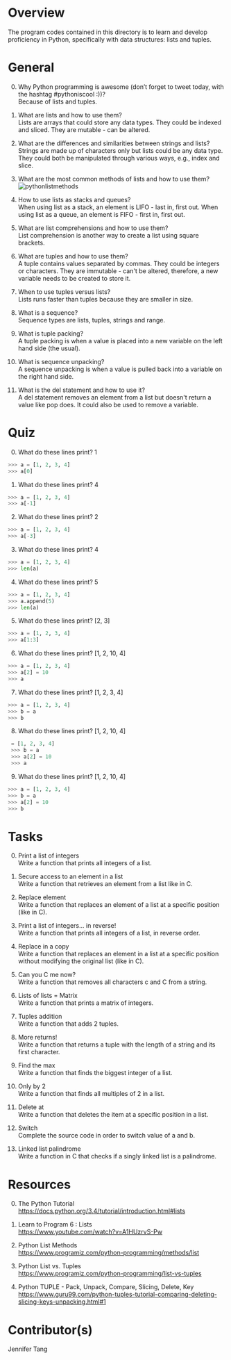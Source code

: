 # Overview #
The program codes contained in this directory is to learn and develop proficiency in Python, specifically with data structures: lists and tuples.

# General #
0. Why Python programming is awesome (don’t forget to tweet today, with the hashtag #pythoniscool :))?  
Because of lists and tuples.  

1. What are lists and how to use them?  
Lists are arrays that could store any data types.  They could be indexed and sliced.  They are mutable - can be altered.  

2. What are the differences and similarities between strings and lists?  
Strings are made up of characters only but lists could be any data type.  They could both be manipulated through various ways, e.g., index and slice.  

3. What are the most common methods of lists and how to use them?  
![pythonlistmethods](https://i.imgur.com/Eu1la2t.png)

4. How to use lists as stacks and queues?  
When using list as a stack, an element is LIFO - last in, first out.  When using list as a queue, an element is FIFO - first in, first out.  

5. What are list comprehensions and how to use them?  
List comprehension is another way to create a list using square brackets.  

6. What are tuples and how to use them?  
A tuple contains values separated by commas.  They could be integers or characters.  They are immutable - can't be altered, therefore, a new variable needs to be created to store it.  

7. When to use tuples versus lists?  
Lists runs faster than tuples because they are smaller in size.  

8. What is a sequence?  
Sequence types are lists, tuples, strings and range.  

9. What is tuple packing?  
A tuple packing is when a value is placed into a new variable on the left hand side (the usual).  

10. What is sequence unpacking?  
A sequence unpacking is when a value is pulled back into a variable on the right hand side.  

11. What is the del statement and how to use it?  
A del statement removes an element from a list but doesn't return a value like pop does.  It could also be used to remove a variable.  

# Quiz #
0. What do these lines print?  1  
```python
>>> a = [1, 2, 3, 4]
>>> a[0]
```

1. What do these lines print?  4  
```python
>>> a = [1, 2, 3, 4]
>>> a[-1]
```

2. What do these lines print?  2  
```python
>>> a = [1, 2, 3, 4]
>>> a[-3]
```

3. What do these lines print?  4  
```python
>>> a = [1, 2, 3, 4]
>>> len(a)
```

4. What do these lines print?  5  
```python
>>> a = [1, 2, 3, 4]
>>> a.append(5)
>>> len(a)
```

5. What do these lines print?  [2, 3]  
```python
>>> a = [1, 2, 3, 4]
>>> a[1:3]
```

6. What do these lines print?  [1, 2, 10, 4]  
```python
>>> a = [1, 2, 3, 4]
>>> a[2] = 10
>>> a
```

7. What do these lines print?  [1, 2, 3, 4]  
```python
>>> a = [1, 2, 3, 4]
>>> b = a
>>> b
```

8. What do these lines print?  [1, 2, 10, 4]  
```python
 = [1, 2, 3, 4]
 >>> b = a
 >>> a[2] = 10
 >>> a
```

9. What do these lines print?  [1, 2, 10, 4]  
```python
>>> a = [1, 2, 3, 4]
>>> b = a
>>> a[2] = 10
>>> b
```

# Tasks #
0. Print a list of integers  
Write a function that prints all integers of a list.  

1. Secure access to an element in a list   
Write a function that retrieves an element from a list like in C.  

2. Replace element  
Write a function that replaces an element of a list at a specific position (like in C).  

3. Print a list of integers... in reverse!  
Write a function that prints all integers of a list, in reverse order.  

4. Replace in a copy  
Write a function that replaces an element in a list at a specific position without modifying the original list (like in C).  

5. Can you C me now?  
Write a function that removes all characters c and C from a string.  

6. Lists of lists = Matrix  
Write a function that prints a matrix of integers.  

7. Tuples addition   
Write a function that adds 2 tuples.  

8. More returns!  
Write a function that returns a tuple with the length of a string and its first character.  

9. Find the max  
Write a function that finds the biggest integer of a list.  

10. Only by 2  
Write a function that finds all multiples of 2 in a list.  

11. Delete at   
Write a function that deletes the item at a specific position in a list.  

12. Switch   
Complete the source code in order to switch value of a and b.  

13. Linked list palindrome   
Write a function in C that checks if a singly linked list is a palindrome.  

# Resources #
0. The Python Tutorial  
https://docs.python.org/3.4/tutorial/introduction.html#lists  

1. Learn to Program 6 : Lists  
https://www.youtube.com/watch?v=A1HUzrvS-Pw  

2. Python List Methods  
https://www.programiz.com/python-programming/methods/list  

3. Python List vs. Tuples  
https://www.programiz.com/python-programming/list-vs-tuples  

4. Python TUPLE - Pack, Unpack, Compare, Slicing, Delete, Key  
https://www.guru99.com/python-tuples-tutorial-comparing-deleting-slicing-keys-unpacking.html#1  

# Contributor(s) #
Jennifer Tang  
